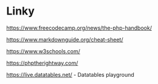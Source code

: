 # Linky

https://www.freecodecamp.org/news/the-php-handbook/

https://www.markdownguide.org/cheat-sheet/

https://www.w3schools.com/

https://phptherightway.com/

https://live.datatables.net/ - Datatables playground

